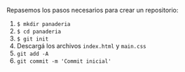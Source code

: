 Repasemos los pasos necesarios para crear un repositorio: 

1. `$ mkdir panaderia`
2. `$ cd panaderia`
3. `$ git init`
4. Descargá los archivos `index.html` y `main.css`
5. `git add -A`
6. `git commit -m 'Commit inicial'`